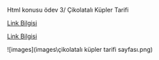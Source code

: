 
Html konusu ödev 3/ Çikolatalı Küpler Tarifi

[Link Bilgisi](https://github.com/oznurceyhan/html-odev-3)

[Link Bilgisi](https://app.patika.dev/oznrcyhn)

![images](images\çikolatalı küpler tarifi sayfası.png)
